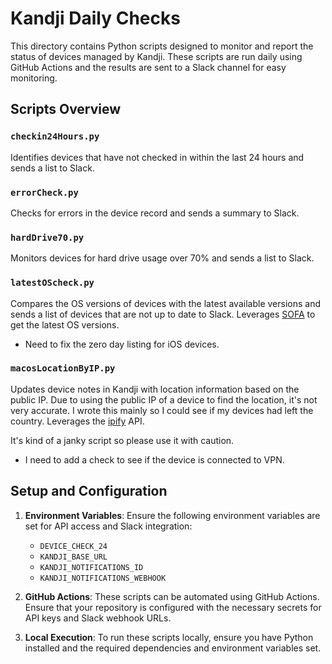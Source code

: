 # Kandji Daily Checks

This directory contains Python scripts designed to monitor and report the status of devices managed by Kandji. These scripts are run daily using GitHub Actions and the results are sent to a Slack channel for easy monitoring.

## Scripts Overview

### `checkin24Hours.py`
Identifies devices that have not checked in within the last 24 hours and sends a list to Slack.

### `errorCheck.py`
Checks for errors in the device record and sends a summary to Slack.

### `hardDrive70.py`
Monitors devices for hard drive usage over 70% and sends a list to Slack.

### `latestOScheck.py`
Compares the OS versions of devices with the latest available versions and sends a list of devices that are not up to date to Slack. Leverages [SOFA](https://sofa.macadmins.io/) to get the latest OS versions.
- Need to fix the zero day listing for iOS devices.

### `macosLocationByIP.py`
Updates device notes in Kandji with location information based on the public IP. Due to using the public IP of a device to find the location, it's not very accurate. I wrote this mainly so I could see if my devices had left the country. Leverages the [ipify](https://www.ipify.org/) API.

It's kind of a janky script so please use it with caution.
- I need to add a check to see if the device is connected to VPN.

## Setup and Configuration

1. **Environment Variables**: Ensure the following environment variables are set for API access and Slack integration:
   - `DEVICE_CHECK_24`
   - `KANDJI_BASE_URL`
   - `KANDJI_NOTIFICATIONS_ID`
   - `KANDJI_NOTIFICATIONS_WEBHOOK`

2. **GitHub Actions**: These scripts can be automated using GitHub Actions. Ensure that your repository is configured with the necessary secrets for API keys and Slack webhook URLs.

3. **Local Execution**: To run these scripts locally, ensure you have Python installed and the required dependencies and environment variables set.
